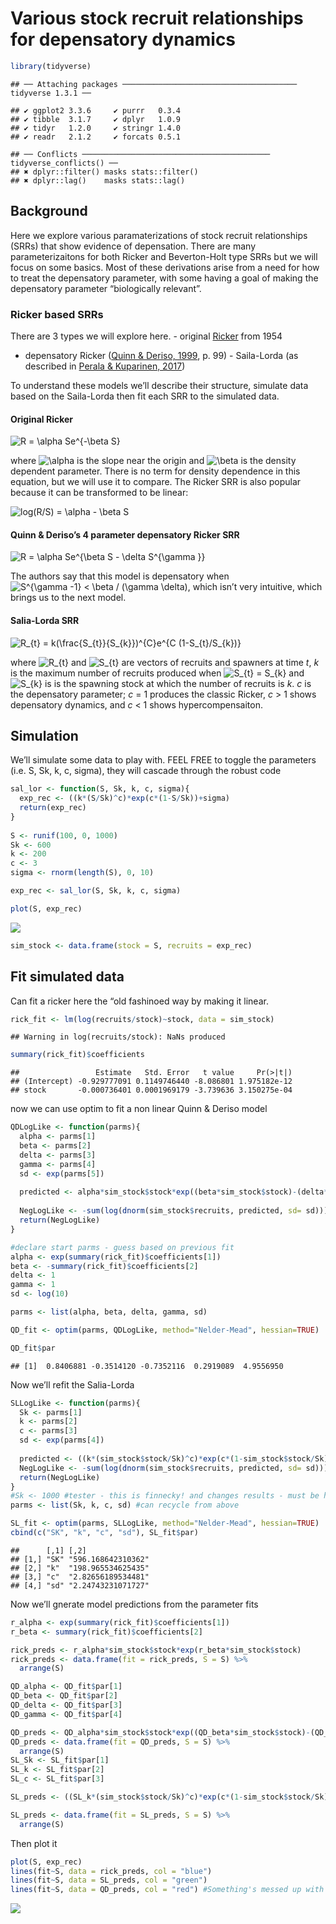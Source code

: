 Various stock recruit relationships for depensatory dynamics
================

``` r
library(tidyverse)
```

    ## ── Attaching packages ─────────────────────────────────────── tidyverse 1.3.1 ──

    ## ✔ ggplot2 3.3.6     ✔ purrr   0.3.4
    ## ✔ tibble  3.1.7     ✔ dplyr   1.0.9
    ## ✔ tidyr   1.2.0     ✔ stringr 1.4.0
    ## ✔ readr   2.1.2     ✔ forcats 0.5.1

    ## ── Conflicts ────────────────────────────────────────── tidyverse_conflicts() ──
    ## ✖ dplyr::filter() masks stats::filter()
    ## ✖ dplyr::lag()    masks stats::lag()

## Background

Here we explore various paramaterizations of stock recruit relationships
(SRRs) that show evidence of depensation. There are many
parameterizaitons for both Ricker and Beverton-Holt type SRRs but we
will focus on some basics. Most of these derivations arise from a need
for how to treat the depensatory parameter, with some having a goal of
making the depensatory parameter “biologically relevant”.

### Ricker based SRRs

There are 3 types we will explore here. - original
[Ricker](https://cdnsciencepub.com/doi/10.1139/f54-039) from 1954  
- depensatory Ricker ([Quinn & Deriso,
1999](https://books.google.ca/books/about/Quantitative_Fish_Dynamics.html?id=5FVBj8jnh6sC&redir_esc=y),
p. 99) - Saila-Lorda (as described in [Perala & Kuparinen,
2017](http://dx.doi.org/10.1098/rspb.2017.1284))

To understand these models we’ll describe their structure, simulate data
based on the Saila-Lorda then fit each SRR to the simulated data.

#### Original Ricker

![ R = \\alpha Se^{-\\beta S} ](https://latex.codecogs.com/png.image?%5Cdpi%7B110%7D&space;%5Cbg_white&space;%20R%20%3D%20%5Calpha%20Se%5E%7B-%5Cbeta%20S%7D%20 " R = \alpha Se^{-\beta S} ")

  
where
![\\alpha](https://latex.codecogs.com/png.image?%5Cdpi%7B110%7D&space;%5Cbg_white&space;%5Calpha "\alpha")
is the slope near the origin and
![\\beta](https://latex.codecogs.com/png.image?%5Cdpi%7B110%7D&space;%5Cbg_white&space;%5Cbeta "\beta")
is the density dependent parameter. There is no term for density
dependence in this equation, but we will use it to compare. The Ricker
SRR is also popular because it can be transformed to be linear:  

![ log(R/S) = \\alpha - \\beta S ](https://latex.codecogs.com/png.image?%5Cdpi%7B110%7D&space;%5Cbg_white&space;%20log%28R%2FS%29%20%3D%20%5Calpha%20-%20%5Cbeta%20S%20 " log(R/S) = \alpha - \beta S ")

#### Quinn & Deriso’s 4 parameter depensatory Ricker SRR

![ R = \\alpha Se^{\\beta S - \\delta S^{\\gamma }} ](https://latex.codecogs.com/png.image?%5Cdpi%7B110%7D&space;%5Cbg_white&space;%20R%20%3D%20%5Calpha%20Se%5E%7B%5Cbeta%20S%20-%20%5Cdelta%20S%5E%7B%5Cgamma%20%7D%7D%20 " R = \alpha Se^{\beta S - \delta S^{\gamma }} ")

The authors say that this model is depensatory when
![S^{\\gamma -1} \< \\beta / (\\gamma \\delta)](https://latex.codecogs.com/png.image?%5Cdpi%7B110%7D&space;%5Cbg_white&space;S%5E%7B%5Cgamma%20-1%7D%20%3C%20%5Cbeta%20%2F%20%28%5Cgamma%20%5Cdelta%29 "S^{\gamma -1} < \beta / (\gamma \delta)"),
which isn’t very intuitive, which brings us to the next model.

#### Salia-Lorda SRR

![ R\_{t} = k(\\frac{S\_{t}}{S\_{k}})^{C}e^{C (1-S\_{t}/S\_{k})} ](https://latex.codecogs.com/png.image?%5Cdpi%7B110%7D&space;%5Cbg_white&space;%20R_%7Bt%7D%20%3D%20k%28%5Cfrac%7BS_%7Bt%7D%7D%7BS_%7Bk%7D%7D%29%5E%7BC%7De%5E%7BC%20%281-S_%7Bt%7D%2FS_%7Bk%7D%29%7D%20 " R_{t} = k(\frac{S_{t}}{S_{k}})^{C}e^{C (1-S_{t}/S_{k})} ")

where
![R\_{t}](https://latex.codecogs.com/png.image?%5Cdpi%7B110%7D&space;%5Cbg_white&space;R_%7Bt%7D "R_{t}")
and
![S\_{t}](https://latex.codecogs.com/png.image?%5Cdpi%7B110%7D&space;%5Cbg_white&space;S_%7Bt%7D "S_{t}")
are vectors of recruits and spawners at time *t*, *k* is the maximum
number of recruits produced when
![S\_{t} = S\_{k}](https://latex.codecogs.com/png.image?%5Cdpi%7B110%7D&space;%5Cbg_white&space;S_%7Bt%7D%20%3D%20S_%7Bk%7D "S_{t} = S_{k}")
and
![S\_{k}](https://latex.codecogs.com/png.image?%5Cdpi%7B110%7D&space;%5Cbg_white&space;S_%7Bk%7D "S_{k}")
is is the spawning stock at which the number of recruits is *k*. *c* is
the depensatory parameter; *c* = 1 produces the classic Ricker, *c* \> 1
shows depensatory dynamics, and *c* \< 1 shows hypercompensaiton.

## Simulation

We’ll simulate some data to play with. FEEL FREE to toggle the
parameters (i.e. S, Sk, k, c, sigma), they will cascade through the
robust code

``` r
sal_lor <- function(S, Sk, k, c, sigma){
  exp_rec <- ((k*(S/Sk)^c)*exp(c*(1-S/Sk))+sigma)
  return(exp_rec)
}
  
S <- runif(100, 0, 1000)
Sk <- 600
k <- 200
c <- 3
sigma <- rnorm(length(S), 0, 10)

exp_rec <- sal_lor(S, Sk, k, c, sigma)

plot(S, exp_rec)
```

![](parameterizations_files/figure-gfm/write%20fun-1.png)<!-- -->

``` r
sim_stock <- data.frame(stock = S, recruits = exp_rec)
```

## Fit simulated data

Can fit a ricker here the “old fashinoed way by making it linear.

``` r
rick_fit <- lm(log(recruits/stock)~stock, data = sim_stock)
```

    ## Warning in log(recruits/stock): NaNs produced

``` r
summary(rick_fit)$coefficients
```

    ##                 Estimate   Std. Error   t value     Pr(>|t|)
    ## (Intercept) -0.929777091 0.1149746440 -8.086801 1.975182e-12
    ## stock       -0.000736401 0.0001969179 -3.739636 3.150275e-04

now we can use optim to fit a non linear Quinn & Deriso model

``` r
QDLogLike <- function(parms){
  alpha <- parms[1]
  beta <- parms[2]
  delta <- parms[3]
  gamma <- parms[4]
  sd <- exp(parms[5])
  
  predicted <- alpha*sim_stock$stock*exp((beta*sim_stock$stock)-(delta*sim_stock$stock^gamma))
  
  NegLogLike <- -sum(log(dnorm(sim_stock$recruits, predicted, sd= sd)))
  return(NegLogLike)
}

#declare start parms - guess based on previous fit 
alpha <- exp(summary(rick_fit)$coefficients[1])
beta <- -summary(rick_fit)$coefficients[2]
delta <- 1
gamma <- 1
sd <- log(10)

parms <- list(alpha, beta, delta, gamma, sd)

QD_fit <- optim(parms, QDLogLike, method="Nelder-Mead", hessian=TRUE)

QD_fit$par
```

    ## [1]  0.8406881 -0.3514120 -0.7352116  0.2919089  4.9556950

Now we’ll refit the Salia-Lorda

``` r
SLLogLike <- function(parms){
  Sk <- parms[1]
  k <- parms[2]
  c <- parms[3]
  sd <- exp(parms[4])
  
  predicted <- ((k*(sim_stock$stock/Sk)^c)*exp(c*(1-sim_stock$stock/Sk)))  
  NegLogLike <- -sum(log(dnorm(sim_stock$recruits, predicted, sd= sd)))
  return(NegLogLike)
}
#Sk <- 1000 #tester - this is finnecky! and changes results - must be hitting local minima
parms <- list(Sk, k, c, sd) #can recycle from above

SL_fit <- optim(parms, SLLogLike, method="Nelder-Mead", hessian=TRUE)
cbind(c("SK", "k", "c", "sd"), SL_fit$par)
```

    ##      [,1] [,2]              
    ## [1,] "SK" "596.168642310362"
    ## [2,] "k"  "198.965534625435"
    ## [3,] "c"  "2.82656189534481"
    ## [4,] "sd" "2.24743231071727"

Now we’ll gnerate model predictions from the parameter fits

``` r
r_alpha <- exp(summary(rick_fit)$coefficients[1])
r_beta <- summary(rick_fit)$coefficients[2]

rick_preds <- r_alpha*sim_stock$stock*exp(r_beta*sim_stock$stock)
rick_preds <- data.frame(fit = rick_preds, S = S) %>%
  arrange(S)

QD_alpha <- QD_fit$par[1]
QD_beta <- QD_fit$par[2]
QD_delta <- QD_fit$par[3]
QD_gamma <- QD_fit$par[4]

QD_preds <- QD_alpha*sim_stock$stock*exp((QD_beta*sim_stock$stock)-(QD_delta*sim_stock$stock^QD_gamma))
QD_preds <- data.frame(fit = QD_preds, S = S) %>%
  arrange(S) 
SL_Sk <- SL_fit$par[1]
SL_k <- SL_fit$par[2]
SL_c <- SL_fit$par[3]

SL_preds <- ((SL_k*(sim_stock$stock/Sk)^c)*exp(c*(1-sim_stock$stock/Sk)))  

SL_preds <- data.frame(fit = SL_preds, S = S) %>%
  arrange(S)
```

Then plot it

``` r
plot(S, exp_rec)
lines(fit~S, data = rick_preds, col = "blue")
lines(fit~S, data = SL_preds, col = "green")
lines(fit~S, data = QD_preds, col = "red") #Something's messed up with the QD model!
```

![](parameterizations_files/figure-gfm/plot%20fits-1.png)<!-- -->
